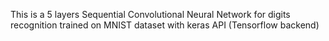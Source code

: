 This is a 5 layers Sequential Convolutional Neural Network for digits recognition trained on MNIST dataset with keras API (Tensorflow backend)
